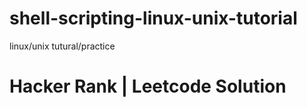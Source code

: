 # shell-scripting-linux-unix-tutorial
linux/unix tutural/practice

<h1> Hacker Rank |  Leetcode Solution<h1/>


